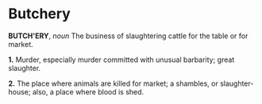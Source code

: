 # Butchery

**BUTCH'ERY**, _noun_ The business of slaughtering cattle for the table or for market.

**1.** Murder, especially murder committed with unusual barbarity; great slaughter.

**2.** The place where animals are killed for market; a shambles, or slaughter-house; also, a place where blood is shed.